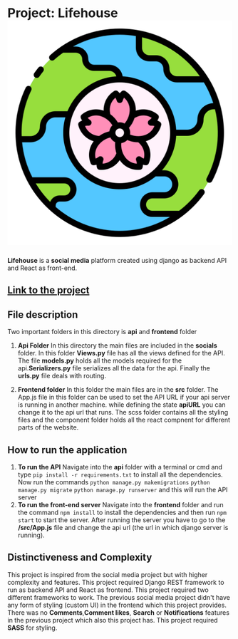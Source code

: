 # Project: Lifehouse ![logo](https://raw.githubusercontent.com/logolica99/lifehouse/master/frontend/src/components/img/icons/around-the-world.png)
**Lifehouse** is a **social media**  platform created using django as backend API and React as front-end.


## [Link to the project](https://lifehousegg.netlify.com)
## File description
Two important folders in this directory is **api** and **frontend** folder

1. **Api Folder**
    In this directory the main files are included in the **socials** folder. In this folder **Views.py** file  has all the views defined for 
    the API. The file **models.py** holds all the models required for the api.**Serializers.py** file serializes all the data for the api. 
    Finally the **urls.py** file deals with routing.

2. **Frontend folder**
    In this folder the main files are in the **src** folder. The App.js file in this folder can be used to set the API URL if your api server is running in another machine. while defining the state **apiURL** you can change it to the api url that runs.
    The scss folder contains all the styling files and the component folder holds all the react compnent for different parts of the website.



## How to run the application
1. **To run the API**
    Navigate into the **api** folder with a terminal or cmd and type
    `pip install -r requirements.txt`
    to install all the dependencies. Now run the commands
    `python manage.py makemigrations`
    `python manage.py migrate`
    `python manage.py runserver`
    and this will run the API server
2. **To run the front-end server**
    Navigate into the **frontend** folder and run the command 
    `npm install` 
    to install the dependencies and then run
    `npm start`
    to start the server. After running the server you have to go to the **/src/App.js** file and change the api url (the url in which django server is running).





## Distinctiveness and Complexity

This project is inspired from the social media project but with higher complexity and features.
This project required Django REST framework to run as backend API and React as frontend. This project required two different frameworks to work.
The previous social media project didn't have any form of styling (custom UI) in the frontend which this project provides.
There was  no **Comments**,**Comment likes**, **Search**  or **Notifications** features in the previous project which also this project has. This project required **SASS** for styling.



